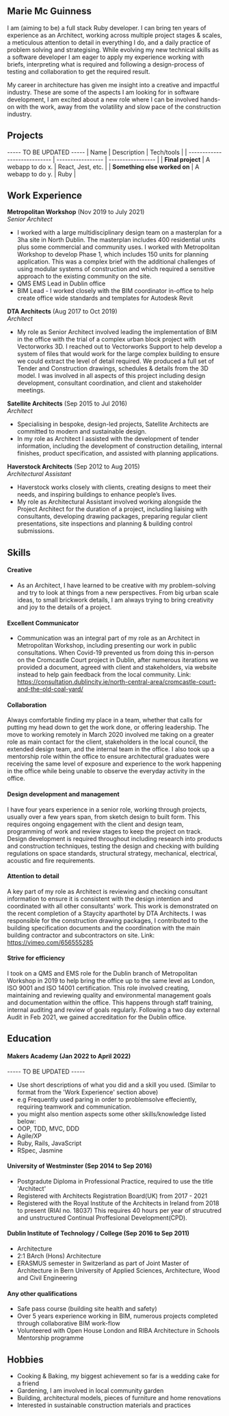 ## Marie Mc Guinness

I am (aiming to be) a full stack Ruby developer. I can bring ten years of experience as an Architect, working across multiple project stages & scales, a meticulous attention to detail in everything I do, and a daily practice of problem solving and strategising. While evolving my new technical skills as a software developer I am eager to apply my experience working with briefs, interpreting what is required and following a design-process of testing and collaboration to get the required result.

My career in architecture has given me insight into a creative and impactful industry. These are some of the aspects I am looking for in software development, I am excited about a new role where I can be involved hands-on with the work, away from the volatility and slow pace of the construction industry. 

## Projects

----- TO BE UPDATED -----
| Name                         | Description       | Tech/tools        |
| ---------------------------- | ----------------- | ----------------- |
| **Final project**            | A webapp to do x. | React, Jest, etc. |
| **Something else worked on** | A webapp to do y. | Ruby              |

## Work Experience

**Metropolitan Workshop** (Nov 2019 to July 2021)  
_Senior Architect_

- I worked with a large multidisciplinary design team on a masterplan for a 3ha site in North Dublin. The masterplan includes 400 residential units plus some commercial and community uses. I worked with Metropolitan Workshop to develop Phase 1, which includes 150 units for planning application. This was a complex brief with the additional challenges of using modular systems of construction and which required a sensitive approach to the existing community on the site.
- QMS EMS Lead in Dublin office
- BIM Lead - I worked closely with the BIM coordinator in-office to help create office wide standards and templates for Autodesk Revit

**DTA Architects** (Aug 2017 to Oct 2019)  
_Architect_

- My role as Senior Architect involved leading the implementation of BIM in the office with the trial of a complex urban block project with Vectorworks 3D. I reached out to Vectorworks Support to help develop a system of files that would work for the large complex building to ensure we could extract the level of detail required. We produced a full set of Tender and Construction drawings, schedules & details from the 3D model. I was involved in all aspects of this project including design development, consultant coordination, and client and stakeholder meetings. 

**Satellite Architects** (Sep 2015 to Jul 2016)  
_Architect_

- Specialising in bespoke, design-led projects, Satellite Architects are committed to modern and sustainable design. 
- In my role as Architect I assisted with the development of tender information, including the development of construction detailing, internal finishes, product specification, and assisted with planning applications.


**Haverstock Architects** (Sep 2012 to Aug 2015)  
_Architectural Assistant_

- Haverstock works closely with clients, creating designs to meet their needs, and inspiring buildings to enhance people’s lives.
- My role as Architectural Assistant involved working alongside the Project Architect for the duration of a project, including liaising with consultants, developing drawing packages, preparing regular client presentations, site inspections and planning & building control submissions.

## Skills

#### Creative 
- As an Architect, I have learned to be creative with my problem-solving and try to look at things from a new perspectives. From big urban scale ideas, to small brickwork details, I am always trying to bring creativity and joy to the details of a project.

#### Excellent Communicator 
- Communication was an integral part of my role as an Architect in Metropolitan Workshop, including presenting our work in public consultations. When Covid-19 prevented us from doing this in-person on the Cromcastle Court project in Dublin, after numerous iterations we provided a document, agreed with client and stakeholders, via website instead to help gain feedback from the local community. 
Link: https://consultation.dublincity.ie/north-central-area/cromcastle-court-and-the-old-coal-yard/

#### Collaboration
Always comfortable finding my place in a team, whether that calls for putting my head down to get the work done, or offering leadership. The move to working remotely in March 2020 involved me taking on a greater role as main contact for the client, stakeholders in the local council, the extended design team, and the internal team in the office. I also took up a mentorship role within the office to ensure architectural graduates were receiving the same level of exposure and experience to the work happening in the office while being unable to observe the everyday activity in the office.

#### Design development and management
I have four years experience in a senior role, working through projects, usually over a few years span, from sketch design to built form. This requires ongoing engagement with the client and design team, programming of work and review stages to keep the project on track. Design development is required throughout including research into products and construction techniques, testing the design and checking with building regulations on space standards, structural strategy, mechanical, electrical, acoustic and fire requirements.

#### Attention to detail
A key part of my role as Architect is reviewing and checking consultant information to ensure it is consistent with the design intention and coordinated with all other consultants' work. This work is demonstrated on the recent completion of a Staycity aparthotel by DTA Architects. I was responsible for the construction drawing packages, I contributed to the building specification documents and the coordination with the main building contractor and subcontractors on site.
Link: https://vimeo.com/656555285

#### Strive for efficiency
I took on a QMS and EMS role for the Dublin branch of Metropolitan Workshop in 2019 to help bring the office up to the same level as London, ISO 9001 and ISO 14001 certification. This role involved creating, maintaining and reviewing quality and environmental management goals and documentation within the office. This happens through staff training, internal auditing and review of goals regularly. Following a two day external Audit in Feb 2021, we gained accreditation for the Dublin office.


## Education

#### Makers Academy (Jan 2022 to April 2022)
----- TO BE UPDATED -----
- Use short descriptions of what you did and a skill you used. (Similar to format from the 'Work Experience' section above)
- e.g Frequently used paring in order to problemsolve effeciently, requiring teamwork and communication.
- you might also mention aspects some other skills/knowledge listed below: 
- OOP, TDD, MVC, DDD
- Agile/XP
- Ruby, Rails, JavaScript
- RSpec, Jasmine

#### University of Westminster (Sep 2014 to Sep 2016)

- Postgradute Diploma in Professional Practice, required to use the title 'Architect'
- Registered with Architects Registration Board(UK) from 2017 - 2021
- Registered with the Royal Institute of the Architects in Ireland from 2018 to present (RIAI no. 18037) This requires 40 hours per year of strucutred and unstructured Continual Proffesional Development(CPD).

#### Dublin Institute of Technology / College (Sep 2016 to Sep 2011)

- Architecture
- 2:1 BArch (Hons) Architecture
- ERASMUS semester in Switzerland as part of Joint Master of Architecture in Bern University of Applied Sciences, Architecture, Wood and Civil Engineering

#### Any other qualifications

- Safe pass course (building site health and safety)
- Over 5 years experience working in BIM, numerous projects completed through collaborative BIM work-flow
- Volunteered with Open House London and RIBA Architecture in Schools Mentorship programme

## Hobbies

- Cooking & Baking, my biggest achievement so far is a wedding cake for a friend
- Gardening, I am involved in local community garden
- Building, architectural models, pieces of furniture and home renovations
- Interested in sustainable construction materials and practices